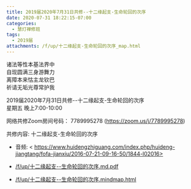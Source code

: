 ```yaml
---
title: 2019届2020年7月31日共修--十二缘起支-生命轮回的次序
date: 2020-07-31 18:22:15-07:00
categories:
  - 慧灯禅修班
tags:
  - 2019届
attachments: /f/up/十二缘起支-生命轮回的次序_map.html
---
```

诸法等性本基法界中  
自现圆满三身游舞力  
离障本来怙主龙钦巴  
祈请无垢光尊常护我  

2019届2020年7月31日共修--十二缘起支-生命轮回的次序  
星期五 晚上7:00-10:00  

网络共修Zoom房间号码： 7789995278 (<https://zoom.us/j/7789995278>)

共修内容: 十二缘起支-生命轮回的次序                      
- 音频: < https://www.huidengzhiguang.com/index.php/huideng-jiangtang/fofa-jianxiu/2016-07-21-09-16-50/1844-l02016>           

- [/f/up/十二缘起支--生命轮回的次序.md.pdf](https://hdvblob.blob.core.windows.net/hdv/f/up/十二缘起支-生命轮回的次序.md.pdf)  
- [/f/up/十二缘起支--生命轮回的次序.mindmap.html](https://hdvblob.blob.core.windows.net/hdv/f/up/十二缘起支-生命轮回的次序_map.html)
